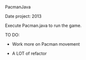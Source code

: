 PacmanJava

Date project: 2013

Execute Pacman.java to run the game.

TO DO:

- Work more on Pacman movement

- A LOT of refactor


